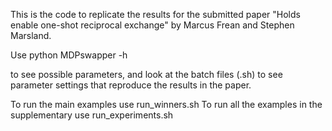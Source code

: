
This is the code to replicate the results for the submitted paper "Holds enable one-shot reciprocal exchange" by Marcus Frean and Stephen Marsland.

Use
python MDPswapper -h 

to see possible parameters, and look at the batch files (.sh) to see parameter settings that reproduce the results in the paper.

To run the main examples use run_winners.sh
To run all the examples in the supplementary use run_experiments.sh
